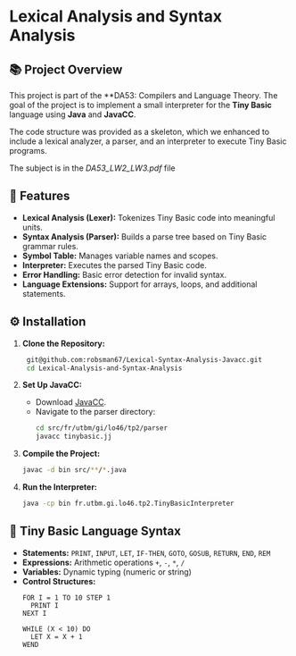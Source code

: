 # Lexical Analysis and Syntax Analysis

## 📚 Project Overview
This project is part of the **DA53: Compilers and Language Theory. The goal of the project is to implement a small interpreter for the **Tiny Basic** language using **Java** and **JavaCC**.

The code structure was provided as a skeleton, which we enhanced to include a lexical analyzer, a parser, and an interpreter to execute Tiny Basic programs.

The subject is in the *DA53_LW2_LW3.pdf* file

## 🚀 Features
- **Lexical Analysis (Lexer):** Tokenizes Tiny Basic code into meaningful units.
- **Syntax Analysis (Parser):** Builds a parse tree based on Tiny Basic grammar rules.
- **Symbol Table:** Manages variable names and scopes.
- **Interpreter:** Executes the parsed Tiny Basic code.
- **Error Handling:** Basic error detection for invalid syntax.
- **Language Extensions:** Support for arrays, loops, and additional statements.


## ⚙️ Installation
1. **Clone the Repository:**
   ```bash
    git@github.com:robsman67/Lexical-Syntax-Analysis-Javacc.git
    cd Lexical-Analysis-and-Syntax-Analysis
   ```

2. **Set Up JavaCC:**
   - Download [JavaCC](https://javacc.github.io/javacc/).
   - Navigate to the parser directory:
     ```bash
     cd src/fr/utbm/gi/lo46/tp2/parser
     javacc tinybasic.jj
     ```

3. **Compile the Project:**
   ```bash
   javac -d bin src/**/*.java
   ```

4. **Run the Interpreter:**
   ```bash
   java -cp bin fr.utbm.gi.lo46.tp2.TinyBasicInterpreter
   ```

## 📜 Tiny Basic Language Syntax
- **Statements:** `PRINT`, `INPUT`, `LET`, `IF-THEN`, `GOTO`, `GOSUB`, `RETURN`, `END`, `REM`
- **Expressions:** Arithmetic operations `+`, `-`, `*`, `/`
- **Variables:** Dynamic typing (numeric or string)
- **Control Structures:**
  ```basic
  FOR I = 1 TO 10 STEP 1
    PRINT I
  NEXT I

  WHILE (X < 10) DO
    LET X = X + 1
  WEND
  ```
